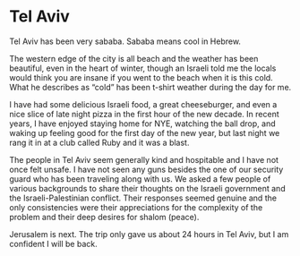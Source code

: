# Tel Aviv

Tel Aviv has been very sababa. Sababa means cool in Hebrew.

The western edge of the city is all beach and the weather has been beautiful, even in the heart of winter, though an Israeli told me the locals would think you are insane if you went to the beach when it is this cold. What he describes as “cold” has been t-shirt weather during the day for me.

I have had some delicious Israeli food, a great cheeseburger, and even a nice slice of late night pizza in the first hour of the new decade. In recent years, I have enjoyed staying home for NYE, watching the ball drop, and waking up feeling good for the first day of the new year, but last night we rang it in at a club called Ruby and it was a blast.

The people in Tel Aviv seem generally kind and hospitable and I have not once felt unsafe. I have not seen any guns besides the one of our security guard who has been traveling along with us. We asked a few people of various backgrounds to share their thoughts on the Israeli government and the Israeli-Palestinian conflict. Their responses seemed genuine and the only consistencies were their appreciations for the complexity of the problem and their deep desires for shalom (peace).

Jerusalem is next. The trip only gave us about 24 hours in Tel Aviv, but I am confident I will be back.
